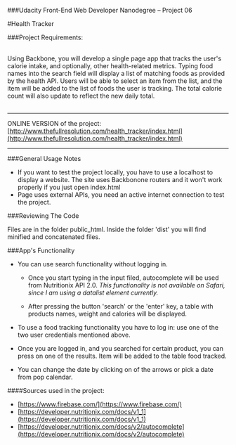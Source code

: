 ###Udacity Front-End Web Developer Nanodegree – Project 06


#Health Tracker



###Project Requirements:

<br>
Using Backbone, you will develop a single page app that tracks the user's calorie intake, and optionally, other health-related metrics. Typing food names into the search field will display a list of matching foods as provided by the health API. Users will be able to select an item from the list, and the item will be added to the list of foods the user is tracking. The total calorie count will also update to reflect the new daily total.
<br><br>

-------

ONLINE  VERSION of the project: [http://www.thefullresolution.com/health_tracker/index.html](http://www.thefullresolution.com/health_tracker/index.html)

-------

###General Usage Notes

- If you want to test the project locally, you have to use a localhost to display a website. The site uses Backbonone routers and it won't work properly if you just open index.html
- Page uses external APIs, you need an active internet connection to test the project.



###Reviewing The Code

Files are in the folder public_html. Inside the folder 'dist' you will find minified and concatenated files.



###App's Functionality


- You can use search functionality without logging in.
	- Once you start typing in the input filed, autocomplete will be used from Nutritionix API 2.0.
		*This functionality is not available on Safari, since I am using a datalist element currently.*

	- After pressing the button 'search' or the 'enter' key, a table with products names, weight and calories will be displayed.

- To use a food tracking functionality you have to log in: use one of the two user credentials mentioned above.

- Once you are logged in, and you searched for certain product, you can press on one of the results. Item will be added to the table food tracked.  

- You can change the date by clicking on of the arrows or pick a date from pop calendar.






####Sources used in the project:


- [https://www.firebase.com/](https://www.firebase.com/)
- [https://developer.nutritionix.com/docs/v1_1](https://developer.nutritionix.com/docs/v1_1) 
- [https://developer.nutritionix.com/docs/v2/autocomplete](https://developer.nutritionix.com/docs/v2/autocomplete)